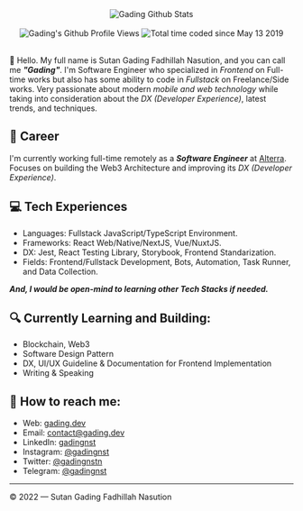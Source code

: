 <div align="center">
  <img src="https://github-readme-stats.vercel.app/api?username=gadingnst&show_icons=true&theme=dracula" alt="Gading Github Stats">
  <br><br>
  <img src="https://komarev.com/ghpvc/?username=gadingnst&color=F4A4B5&style=flat" alt="Gading's Github Profile Views" />
  <img src="https://wakatime.com/badge/user/7a831ab0-e43a-4215-aa08-92f915bed065.svg" alt="Total time coded since May 13 2019" />
</div>
<br>

👋 Hello. My full name is Sutan Gading Fadhillah Nasution, and you can call me ***"Gading"***. I'm Software Engineer who specialized in *Frontend* on Full-time works but also has some ability to code in *Fullstack* on Freelance/Side works. Very passionate about modern *mobile and web technology* while taking into consideration about the *DX (Developer Experience)*, latest trends, and techniques. 

## 💼 Career
I'm currently working full-time remotely as a ***Software Engineer*** at [Alterra](https://alterra.id). Focuses on building the Web3 Architecture and improving its *DX (Developer Experience)*.

## 💻 Tech Experiences
- Languages: Fullstack JavaScript/TypeScript Environment.
- Frameworks: React Web/Native/NextJS, Vue/NuxtJS.
- DX: Jest, React Testing Library, Storybook, Frontend Standarization.
- Fields: Frontend/Fullstack Development, Bots, Automation, Task Runner, and Data Collection.

***And, I would be open-mind to learning other Tech Stacks if needed.***

## 🔍 Currently Learning and Building:
- Blockchain, Web3
- Software Design Pattern
- DX, UI/UX Guideline & Documentation for Frontend Implementation
- Writing & Speaking

## 🚀 How to reach me:
- Web: [gading.dev](https://gading.dev)
- Email: [contact@gading.dev](mailto:contact@gading.dev)
- LinkedIn: [gadingnst](https://www.linkedin.com/in/gadingnst)
- Instagram: [@gadingnst](https://instagram.com/gadingnst)
- Twitter: [@gadingnstn](https://twitter.com/gadingnstn)
- Telegram: [@gadingnst](https://t.me/gadingnst)

---

© 2022 — Sutan Gading Fadhillah Nasution
